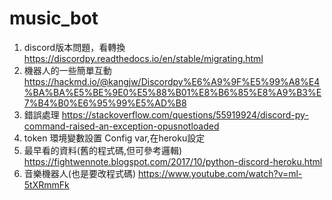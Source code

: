 # music_bot

1. discord版本問題，看轉換 https://discordpy.readthedocs.io/en/stable/migrating.html
2. 機器人的一些簡單互動 https://hackmd.io/@kangjw/Discordpy%E6%A9%9F%E5%99%A8%E4%BA%BA%E5%BE%9E0%E5%88%B01%E8%B6%85%E8%A9%B3%E7%B4%B0%E6%95%99%E5%AD%B8
3. 錯誤處理 https://stackoverflow.com/questions/55919924/discord-py-command-raised-an-exception-opusnotloaded
4. token 環境變數設置 Config var,在heroku設定
5. 最早看的資料(舊的程式碼,但可參考邏輯) https://fightwennote.blogspot.com/2017/10/python-discord-heroku.html
6. 音樂機器人(也是要改程式碼) https://www.youtube.com/watch?v=ml-5tXRmmFk
